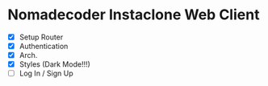 # Nomadecoder Instaclone Web Client

-  [x] Setup Router
-  [x] Authentication
-  [x] Arch.
-  [x] Styles (Dark Mode!!!)
-  [ ] Log In / Sign Up

